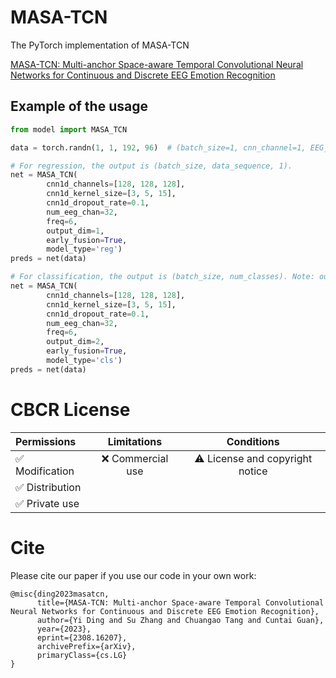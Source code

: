 # MASA-TCN
The PyTorch implementation of MASA-TCN

[MASA-TCN: Multi-anchor Space-aware Temporal Convolutional Neural Networks for Continuous and Discrete EEG Emotion Recognition](https://arxiv.org/abs/2308.16207)
## Example of the usage
```python
from model import MASA_TCN

data = torch.randn(1, 1, 192, 96)  # (batch_size=1, cnn_channel=1, EEG_channel*feature=32*6, data_sequence=96)

# For regression, the output is (batch_size, data_sequence, 1).
net = MASA_TCN(
        cnn1d_channels=[128, 128, 128],
        cnn1d_kernel_size=[3, 5, 15],
        cnn1d_dropout_rate=0.1,
        num_eeg_chan=32,
        freq=6,
        output_dim=1,
        early_fusion=True,
        model_type='reg')
preds = net(data)

# For classification, the output is (batch_size, num_classes). Note: output_dim should be the number of classes.
net = MASA_TCN(
        cnn1d_channels=[128, 128, 128],
        cnn1d_kernel_size=[3, 5, 15],
        cnn1d_dropout_rate=0.1,
        num_eeg_chan=32,
        freq=6,
        output_dim=2,
        early_fusion=True,
        model_type='cls')
preds = net(data)
```

# CBCR License
| Permissions | Limitations | Conditions |
| :---         |     :---:      |          :---: |
| :white_check_mark: Modification   | :x: Commercial use   | :warning: License and copyright notice   |
| :white_check_mark: Distribution     |       |      |
| :white_check_mark: Private use     |        |      |

# Cite
Please cite our paper if you use our code in your own work:

```
@misc{ding2023masatcn,
      title={MASA-TCN: Multi-anchor Space-aware Temporal Convolutional Neural Networks for Continuous and Discrete EEG Emotion Recognition}, 
      author={Yi Ding and Su Zhang and Chuangao Tang and Cuntai Guan},
      year={2023},
      eprint={2308.16207},
      archivePrefix={arXiv},
      primaryClass={cs.LG}
}

```
